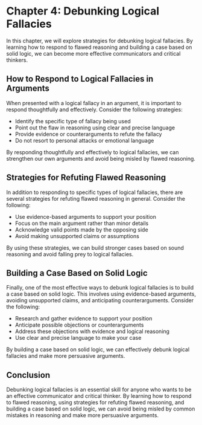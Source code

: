 Chapter 4: Debunking Logical Fallacies
======================================

In this chapter, we will explore strategies for debunking logical fallacies. By learning how to respond to flawed reasoning and building a case based on solid logic, we can become more effective communicators and critical thinkers.

How to Respond to Logical Fallacies in Arguments
------------------------------------------------

When presented with a logical fallacy in an argument, it is important to respond thoughtfully and effectively. Consider the following strategies:

* Identify the specific type of fallacy being used
* Point out the flaw in reasoning using clear and precise language
* Provide evidence or counterarguments to refute the fallacy
* Do not resort to personal attacks or emotional language

By responding thoughtfully and effectively to logical fallacies, we can strengthen our own arguments and avoid being misled by flawed reasoning.

Strategies for Refuting Flawed Reasoning
----------------------------------------

In addition to responding to specific types of logical fallacies, there are several strategies for refuting flawed reasoning in general. Consider the following:

* Use evidence-based arguments to support your position
* Focus on the main argument rather than minor details
* Acknowledge valid points made by the opposing side
* Avoid making unsupported claims or assumptions

By using these strategies, we can build stronger cases based on sound reasoning and avoid falling prey to logical fallacies.

Building a Case Based on Solid Logic
------------------------------------

Finally, one of the most effective ways to debunk logical fallacies is to build a case based on solid logic. This involves using evidence-based arguments, avoiding unsupported claims, and anticipating counterarguments. Consider the following:

* Research and gather evidence to support your position
* Anticipate possible objections or counterarguments
* Address these objections with evidence and logical reasoning
* Use clear and precise language to make your case

By building a case based on solid logic, we can effectively debunk logical fallacies and make more persuasive arguments.

Conclusion
----------

Debunking logical fallacies is an essential skill for anyone who wants to be an effective communicator and critical thinker. By learning how to respond to flawed reasoning, using strategies for refuting flawed reasoning, and building a case based on solid logic, we can avoid being misled by common mistakes in reasoning and make more persuasive arguments.
